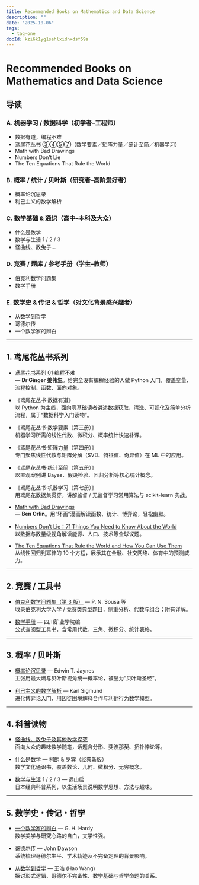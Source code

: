 ```yaml
---
title: Recommended Books on Mathematics and Data Science
description: ""
date: "2025-10-06"
tags:
  - tag-one
docId: kzi6k1yg1sehlxidnxdsf59a
---
```


# Recommended Books on Mathematics and Data Science

## 导读

### A. 机器学习 / 数据科学（初学者–工程师）

- 数据有道，编程不难
- 鸢尾花丛书 ③④⑤⑦（数学要素／矩阵力量／统计至简／机器学习）
- Math with Bad Drawings
- Numbers Don’t Lie
- The Ten Equations That Rule the World

### B. 概率 / 统计 / 贝叶斯（研究者–高阶爱好者）

- 概率论沉思录
- 利己主义的数学解析

### C. 数学基础 & 通识（高中–本科及大众）

- 什么是数学
- 数学与生活 1 / 2 / 3
- 怪曲线、数兔子…

### D. 竞赛 / 题库 / 参考手册（学生–教师）

- 伯克利数学问题集
- 数学手册

### E. 数学史 & 传记 & 哲学（对文化背景感兴趣者）

- 从数学到哲学
- 哥德尔传
- 一个数学家的辩白

---

## 1. 鸢尾花丛书系列

- [鸢尾花书系列 01·编程不难](https://space.bilibili.com/513194466?spm_id_from=333.337.search-card.all.click)  
  — **Dr Ginger 姜伟生**。给完全没有编程经验的人做 Python 入门，覆盖变量、流程控制、函数、面向对象。

- 《鸢尾花丛书·数据有道》  
  以 Python 为主线，面向零基础读者讲述数据获取、清洗、可视化及简单分析流程，属于“数据科学入门读物”。

- 《鸢尾花丛书·数学要素（第三册）》  
  机器学习所需的线性代数、微积分、概率统计快速补课。

- 《鸢尾花丛书·矩阵力量（第四册）》  
  专门聚焦线性代数与矩阵分解（SVD、特征值、奇异值）在 ML 中的应用。

- 《鸢尾花丛书·统计至简（第五册）》  
  以直观案例讲 Bayes、假设检验、回归分析等核心统计概念。

- 《鸢尾花丛书·机器学习（第七册）》  
  用鸢尾花数据集贯穿，讲解监督 / 无监督学习常用算法与 scikit-learn 实战。

- [Math with Bad Drawings](https://www.goodreads.com/book/show/36205393-math-with-bad-drawings)  
  — **Ben Orlin**。用“坏画”漫画解读函数、统计、博弈论，轻松幽默。

- [Numbers Don’t Lie：71 Things You Need to Know About the World](https://www.goodreads.com/book/show/50705179-numbers-don-t-lie)  
  以数据与数量级视角解读能源、人口、技术等全球议题。

- [The Ten Equations That Rule the World and How You Can Use Them](https://www.goodreads.com/book/show/55607293-the-ten-equations-that-rule-the-world)  
  从线性回归到幂律的 10 个方程，展示其在金融、社交网络、体育中的预测威力。

---

## 2. 竞赛 / 工具书

- [伯克利数学问题集（第 3 版）](https://book.douban.com/subject/2066460/) — P. N. Sousa 等  
  收录伯克利大学入学 / 竞赛类典型题目，侧重分析、代数与组合；附有详解。

- [数学手册](https://book.douban.com/subject/20418732/) — 四川矿业学院编  
  公式查阅型工具书，含常用代数、三角、微积分、统计表格。

---

## 3. 概率 / 贝叶斯

- [概率论沉思录](https://wap.sciencenet.cn/blog-1319915-1449152.html?mobile=1) — Edwin T. Jaynes  
  主张用最大熵与贝叶斯视角统一概率论，被誉为“贝叶斯圣经”。

- [利己主义的数学解析](https://book.douban.com/subject/27150468/) — Karl Sigmund  
  进化博弈论入门，用囚徒困境解释合作与利他行为数学模型。

---

## 4. 科普读物

- [怪曲线、数兔子及其他数学探究](https://book.douban.com/subject/6985480/)  
  面向大众的趣味数学随笔，话题含分形、斐波那契、拓扑悖论等。

- [什么是数学](https://book.douban.com/subject/10455982/) — 柯朗 & 罗宾（经典新版）  
  数学文化通识书，覆盖数论、几何、微积分、无穷概念。

- [数学与生活](https://book.douban.com/subject/26148739/) 1 / 2 / 3 — 远山启  
  日本经典科普系列，以生活场景说明数学思想、方法与趣味。

---

## 5. 数学史・传记・哲学

- [一个数学家的辩白](https://book.douban.com/subject/2135227/) — G. H. Hardy  
  数学美学与研究心路的自白，文学性强。

- [哥德尔传](https://book.douban.com/subject/36073022/) — John Dawson  
  系统梳理哥德尔生平、学术轨迹及不完备定理的背景影响。

- [从数学到哲学](https://book.douban.com/subject/36532721/) — 王浩 (Hao Wang)  
  探讨形式逻辑、哥德尔不完备性、数学基础与哲学命题的关系。
